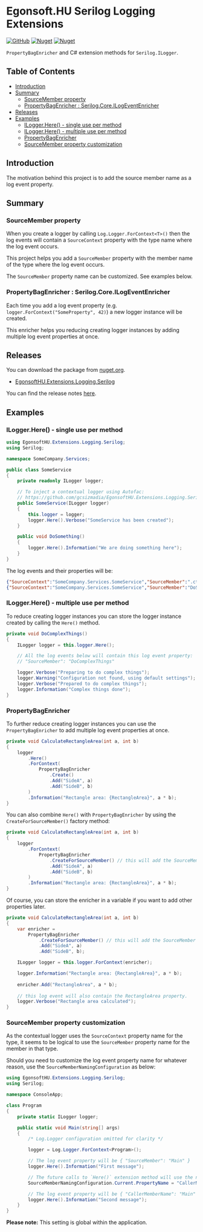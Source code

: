 # Egonsoft.HU Serilog Logging Extensions

[![GitHub](https://img.shields.io/github/license/gcsizmadia/EgonsoftHU.Extensions.Logging.Serilog?label=License)](https://opensource.org/licenses/MIT)
[![Nuget](https://img.shields.io/nuget/v/EgonsoftHU.Extensions.Logging.Serilog?label=NuGet)](https://www.nuget.org/packages/EgonsoftHU.Extensions.Logging.Serilog)
[![Nuget](https://img.shields.io/nuget/dt/EgonsoftHU.Extensions.Logging.Serilog?label=Downloads)](https://www.nuget.org/packages/EgonsoftHU.Extensions.Logging.Serilog)

`PropertyBagEnricher` and C# extension methods for `Serilog.ILogger`.

## Table of Contents

- [Introduction](#introduction)
- [Summary](#summary)
  - [SourceMember property](#sourcemember-property)
  - [PropertyBagEnricher : Serilog.Core.ILogEventEnricher](#propertybagenricher--serilogcoreilogeventenricher)
- [Releases](#releases)
- [Examples](#examples)
  - [ILogger.Here() - single use per method](#iloggerhere---single-use-per-method)
  - [ILogger.Here() - multiple use per method](#iloggerhere---multiple-use-per-method)
  - [PropertyBagEnricher](#propertybagenricher)
  - [SourceMember property customization](#sourcemember-property-customization)

## Introduction

The motivation behind this project is to add the source member name as a log event property.

## Summary

### SourceMember property

When you create a logger by calling `Log.Logger.ForContext<T>()` then the log events will contain a
`SourceContext` property with the type name where the log event occurs.

This project helps you add a `SourceMember` property with the member name of the type where the log event occurs.

The `SourceMember` property name can be customized. See examples below.

### PropertyBagEnricher : Serilog.Core.ILogEventEnricher

Each time you add a log event property (e.g. `logger.ForContext("SomeProperty", 42)`) a new logger instance will be created.

This enricher helps you reducing creating logger instances by adding multiple log event properties at once.

## Releases

You can download the package from [nuget.org](https://www.nuget.org/).
- [EgonsoftHU.Extensions.Logging.Serilog](https://www.nuget.org/packages/EgonsoftHU.Extensions.Logging.Serilog)

You can find the release notes [here](https://github.com/gcsizmadia/EgonsoftHU.Extensions.Logging.Serilog/releases).

## Examples

### ILogger.Here() - single use per method

```csharp
using EgonsoftHU.Extensions.Logging.Serilog;
using Serilog;

namespace SomeCompany.Services;

public class SomeService
{
    private readonly ILogger logger;

    // To inject a contextual logger using Autofac:
    // https://github.com/gcsizmadia/EgonsoftHU.Extensions.Logging.Serilog.Autofac
    public SomeService(ILogger logger)
    {
        this.logger = logger;
        logger.Here().Verbose("SomeService has been created");
    }

    public void DoSomething()
    {
        logger.Here().Information("We are doing something here");
    }
}
```

The log events and their properties will be:

```json
{"SourceContext":"SomeCompany.Services.SomeService","SourceMember":".ctor","@l":"Verbose","@mt":"SomeService has been created","@t":"2022-05-08T12:34:56.1111111Z"}
{"SourceContext":"SomeCompany.Services.SomeService","SourceMember":"DoSomething","@l":"Information","@mt":"We are doing something here","@t":"2022-05-08T12:34:56.2222222Z"}
```

### ILogger.Here() - multiple use per method

To reduce creating logger instances you can store the logger instance created by calling the `Here()` method.

```csharp
private void DoComplexThings()
{
    ILogger logger = this.logger.Here();

    // All the log events below will contain this log event property:
    // "SourceMember": "DoComplexThings"

    logger.Verbose("Preparing to do complex things");
    logger.Warning("Configuration not found, using default settings");
    logger.Verbose("Prepared to do complex things");
    logger.Information("Complex things done");
}
```

### PropertyBagEnricher

To further reduce creating logger instances you can use the `PropertyBagEnricher` to add multiple log event properties at once.

```csharp
private void CalculateRectangleArea(int a, int b)
{
    logger
        .Here()
        .ForContext(
            PropertyBagEnricher
                .Create()
                .Add("SideA", a)
                .Add("SideB", b)
        )
        .Information("Rectangle area: {RectangleArea}", a * b);
}
```

You can also combine `Here()` with `PropertyBagEnricher` by using the `CreateForSourceMember()` factory method:

```csharp
private void CalculateRectangleArea(int a, int b)
{
    logger
        .ForContext(
            PropertyBagEnricher
                .CreateForSourceMember() // this will add the SourceMember property.
                .Add("SideA", a)
                .Add("SideB", b)
        )
        .Information("Rectangle area: {RectangleArea}", a * b);
}
```

Of course, you can store the enricher in a variable if you want to add other properties later.

```csharp
private void CalculateRectangleArea(int a, int b)
{
    var enricher =
        PropertyBagEnricher
            .CreateForSourceMember() // this will add the SourceMember property.
            .Add("SideA", a)
            .Add("SideB", b);

    ILogger logger = this.logger.ForContext(enricher);

    logger.Information("Rectangle area: {RectangleArea}", a * b);
    
    enricher.Add("RectangleArea", a * b);
    
    // this log event will also contain the RectangleArea property.
    logger.Verbose("Rectangle area calculated");
}
```


### SourceMember property customization

As the contextual logger uses the `SourceContext` property name for the type, it seems to be logical to use the `SourceMember` property name for the member in that type.

Should you need to customize the log event property name for whatever reason, use the `SourceMemberNamingConfiguration` as below:

```csharp
using EgonsoftHU.Extensions.Logging.Serilog;
using Serilog;

namespace ConsoleApp;

class Program
{
    private static ILogger logger;

    public static void Main(string[] args)
    {
        /* Log.Logger configuration omitted for clarity */

        logger = Log.Logger.ForContext<Program>();

        // The log event property will be { "SourceMember": "Main" }
        logger.Here().Information("First message");

        // The future calls to `Here()` extension method will use the new setting below
        SourceMemberNamingConfiguration.Current.PropertyName = "CallerMemberName";

        // The log event property will be { "CallerMemberName": "Main" }
        logger.Here().Information("Second message");
    }
}
```

**Please note:** This setting is global within the application.
